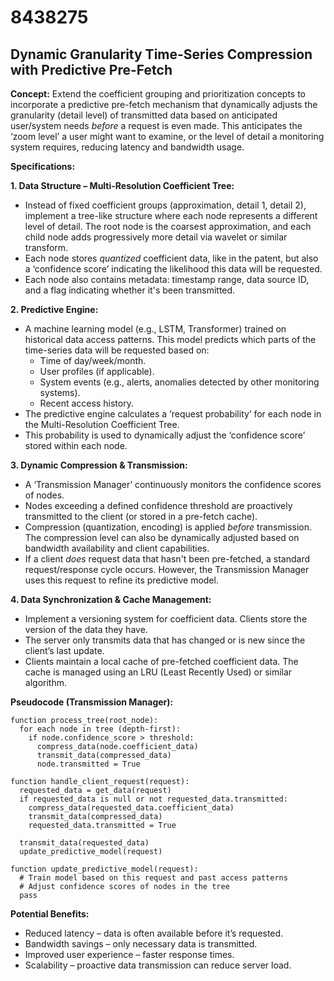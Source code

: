 # 8438275

## Dynamic Granularity Time-Series Compression with Predictive Pre-Fetch

**Concept:** Extend the coefficient grouping and prioritization concepts to incorporate a predictive pre-fetch mechanism that dynamically adjusts the granularity (detail level) of transmitted data based on anticipated user/system needs *before* a request is even made.  This anticipates the ‘zoom level’ a user might want to examine, or the level of detail a monitoring system requires, reducing latency and bandwidth usage.

**Specifications:**

**1. Data Structure – Multi-Resolution Coefficient Tree:**

*   Instead of fixed coefficient groups (approximation, detail 1, detail 2), implement a tree-like structure where each node represents a different level of detail.  The root node is the coarsest approximation, and each child node adds progressively more detail via wavelet or similar transform.
*   Each node stores *quantized* coefficient data, like in the patent, but also a ‘confidence score’ indicating the likelihood this data will be requested.
*   Each node also contains metadata:  timestamp range, data source ID, and a flag indicating whether it's been transmitted.

**2. Predictive Engine:**

*   A machine learning model (e.g., LSTM, Transformer) trained on historical data access patterns.  This model predicts which parts of the time-series data will be requested based on:
    *   Time of day/week/month.
    *   User profiles (if applicable).
    *   System events (e.g., alerts, anomalies detected by other monitoring systems).
    *   Recent access history.
*   The predictive engine calculates a ‘request probability’ for each node in the Multi-Resolution Coefficient Tree.
*   This probability is used to dynamically adjust the ‘confidence score’ stored within each node.

**3. Dynamic Compression & Transmission:**

*   A ‘Transmission Manager’ continuously monitors the confidence scores of nodes.
*   Nodes exceeding a defined confidence threshold are proactively transmitted to the client (or stored in a pre-fetch cache).
*   Compression (quantization, encoding) is applied *before* transmission. The compression level can also be dynamically adjusted based on bandwidth availability and client capabilities.
*   If a client *does* request data that hasn't been pre-fetched, a standard request/response cycle occurs. However, the Transmission Manager uses this request to refine its predictive model.

**4.  Data Synchronization & Cache Management:**

*   Implement a versioning system for coefficient data. Clients store the version of the data they have.
*   The server only transmits data that has changed or is new since the client’s last update.
*   Clients maintain a local cache of pre-fetched coefficient data.  The cache is managed using an LRU (Least Recently Used) or similar algorithm.

**Pseudocode (Transmission Manager):**

```
function process_tree(root_node):
  for each node in tree (depth-first):
    if node.confidence_score > threshold:
      compress_data(node.coefficient_data)
      transmit_data(compressed_data)
      node.transmitted = True

function handle_client_request(request):
  requested_data = get_data(request)
  if requested_data is null or not requested_data.transmitted:
    compress_data(requested_data.coefficient_data)
    transmit_data(compressed_data)
    requested_data.transmitted = True

  transmit_data(requested_data)
  update_predictive_model(request)

function update_predictive_model(request):
  # Train model based on this request and past access patterns
  # Adjust confidence scores of nodes in the tree
  pass
```

**Potential Benefits:**

*   Reduced latency – data is often available before it’s requested.
*   Bandwidth savings – only necessary data is transmitted.
*   Improved user experience – faster response times.
*   Scalability – proactive data transmission can reduce server load.
